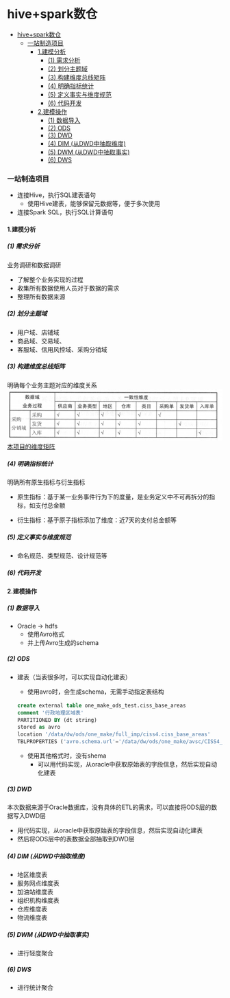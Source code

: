 # hive+spark数仓


<!-- @import "[TOC]" {cmd="toc" depthFrom=1 depthTo=6 orderedList=false} -->

<!-- code_chunk_output -->

- [hive+spark数仓](#hivespark数仓)
    - [一站制造项目](#一站制造项目)
      - [1.建模分析](#1建模分析)
        - [(1) 需求分析](#1-需求分析)
        - [(2) 划分主题域](#2-划分主题域)
        - [(3) 构建维度总线矩阵](#3-构建维度总线矩阵)
        - [(4) 明确指标统计](#4-明确指标统计)
        - [(5) 定义事实与维度规范](#5-定义事实与维度规范)
        - [(6) 代码开发](#6-代码开发)
      - [2.建模操作](#2建模操作)
        - [(1) 数据导入](#1-数据导入)
        - [(2) ODS](#2-ods)
        - [(3) DWD](#3-dwd)
        - [(4) DIM (从DWD中抽取维度)](#4-dim-从dwd中抽取维度)
        - [(5) DWM (从DWD中抽取事实)](#5-dwm-从dwd中抽取事实)
        - [(6) DWS](#6-dws)

<!-- /code_chunk_output -->


### 一站制造项目

* 连接Hive，执行SQL建表语句
    * 使用Hive建表，能够保留元数据等，便于多次使用
* 连接Spark SQL，执行SQL计算语句

#### 1.建模分析

##### (1) 需求分析
业务调研和数据调研
* 了解整个业务实现的过程
* 收集所有数据使用人员对于数据的需求
* 整理所有数据来源

##### (2) 划分主题域
* 用户域、店铺域
* 商品域、交易域、
* 客服域、信用风控域、采购分销域

##### (3) 构建维度总线矩阵
明确每个业务主题对应的维度关系
![](./imgs/demo_05.png)
[本项目的维度矩阵](./hive%2Bspark.xlsx)

##### (4) 明确指标统计
明确所有原生指标与衍生指标
* 原生指标：基于某一业务事件行为下的度量，是业务定义中不可再拆分的指标，如支付总金额

* 衍生指标：基于原子指标添加了维度：近7天的支付总金额等

##### (5) 定义事实与维度规范
* 命名规范、类型规范、设计规范等

##### (6) 代码开发

#### 2.建模操作

##### (1) 数据导入

* Oracle -> hdfs 
    * 使用Avro格式
    * 并上传Avro生成的schema

##### (2) ODS

* 建表（当表很多时，可以实现自动化建表）
    * 使用avro时，会生成schema，无需手动指定表结构
    ```sql
    create external table one_make_ods_test.ciss_base_areas
    comment '行政地理区域表'
    PARTITIONED BY (dt string)
    stored as avro
    location '/data/dw/ods/one_make/full_imp/ciss4.ciss_base_areas'
    TBLPROPERTIES ('avro.schema.url'='/data/dw/ods/one_make/avsc/CISS4_CISS_BASE_AREAS.avsc');
    ```

    * 使用其他格式时，没有shema
        * 可以用代码实现，从oracle中获取原始表的字段信息，然后实现自动化建表

##### (3) DWD

本次数据来源于Oracle数据库，没有具体的ETL的需求，可以直接将ODS层的数据写入DWD层
* 用代码实现，从oracle中获取原始表的字段信息，然后实现自动化建表
* 然后将ODS层中的表数据全部抽取到DWD层

##### (4) DIM (从DWD中抽取维度)

* 地区维度表
* 服务网点维度表
* 加油站维度表
* 组织机构维度表
* 仓库维度表
* 物流维度表

##### (5) DWM (从DWD中抽取事实)
* 进行轻度聚合

##### (6) DWS
* 进行统计聚合